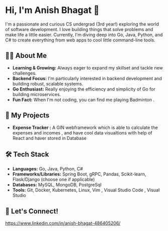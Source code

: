 # Hi, I'm Anish Bhagat 👋

I'm a passionate and curious CS undergrad (3rd year!) exploring the world of software development. I love building things that solve problems and make life a little easier.  Currently, I'm diving deep into Go, Java, Python, and C# to create everything from web apps to cool little command-line tools.

## 👨‍💻 About Me

* **Learning & Growing:**  Always eager to expand my skillset and tackle new challenges.
* **Backend Focus:**  I'm particularly interested in backend development and building robust, scalable systems. 
* **Go Enthusiast:**  Really enjoying the efficiency and simplicity of Go for building microservices.
* **Fun Fact:** When I'm not coding, you can find me playing Badminton . 

## 🚀 My Projects

* **Expense Tracker :** A GIN webframework which is able to calculate the expenses and incomes , and have cool data visualtions with help of React and haver stored in Database 

## 🛠️ Tech Stack

* **Languages:** Go, Java, Python, C#
* **Frameworks/Libraries:** Spring Boot, gRPC, Pandas, Scikit-learn, Flask/Django (choose one if applicable)
* **Databases:**  MySQL, MongoDB, PostgreSql
* **Tools:** Git, Docker, Kubernetes, Linux, Vim , Visual Studio Code , Visual Studio  

## 🤝 Let's Connect!
https://www.linkedin.com/in/anish-bhagat-486405206/
